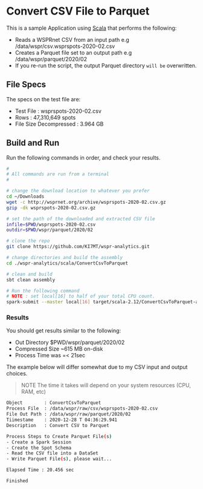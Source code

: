 # Convert CSV File to Parquet

This is a sample Application using [Scala][] that performs the following:

* Reads a WSPRnet CSV from an input path e.g /data/wspr/csv.wsprspots-2020-02.csv
* Creates a Parquet file set to an output path e.g /data/wspr/parquet/2020/02
* If you re-run the script, the output Parquet directory `will be` overwritten.

## File Specs

The specs on the test file are:

* Test File : wsprspots-2020-02.csv
* Rows : 47,310,649 spots
* File Size Decompressed : 3.964 GB

## Build and Run

Run the following commands in order, and check your results.

```bash
#
# All commands are run from a terminal
#

# change the download location to whatever you prefer
cd ~/Downloads
wget -c http://wsprnet.org/archive/wsprspots-2020-02.csv.gz
gzip -dk wsprspots-2020-02.csv.gz

# set the path of the downloaded and extracted CSV file
infile=$PWD/wsprspots-2020-02.csv
outdir=$PWD/wspr/parquet/2020/02

# clone the repo
git clone https://github.com/KI7MT/wspr-analytics.git

# change directories and build the assembly
cd ./wspr-analytics/scala/ConvertCsvToParquet

# clean and build
sbt clean assembly

# Run the following command
# NOTE : set local[16] to half of your total CPU count. 
spark-submit --master local[16] target/scala-2.12/ConvertCsvToParquet-assembly-1.0.jar $infile $outdir
```

### Results

You should get results similar to the following:

* Out Directory $PWD/wspr/parquet/2020/02
* Compressed Size ~615 MB on-disk
* Process Time was =< 21sec

The example below will differ somewhat due to my CSV
input and output choices.

>NOTE The time it takes will depend on your system resources (CPU, RAM, etc)

```bash
Object        : ConvertCsvToParquet
Process File  : /data/wspr/raw/csv/wsprspots-2020-02.csv
File Out Path : /data/wspr/raw/parquet/2020/02
Tiimestame    : 2020-12-28 T 04:36:29.941
Description   : Convert CSV to Parquet

Process Steps to Create Parquet File(s)
- Create a Spark Session
- Create the Spot Schema
- Read the CSV file into a DataSet
- Write Parquet File(s), please wait...

Elapsed Time : 20.456 sec

Finished

```

[wpsrspots-2020-02.csv.zip]: http://wsprnet.org/archive/wsprspots-2020-02.csv.zip
[sdkman]: https://sdkman.io/
[Spark SQL]: https://spark.apache.org/docs/latest/sql-programming-guide.html
[Scala]: https://scala-lang.org/